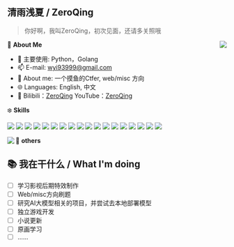 ## 清雨浅夏 / ZeroQing
> 你好啊，我叫ZeroQing，初次见面，还请多关照哦

<a href="#">
   <img   align="right" src="https://github-readme-stats.vercel.app/api?username=ZeroQing89&locale=cn&line_height=33&show_icons=true&hide=&theme=dark&rank_icon=default"/>
</a>

🍓 **About Me**

- 🔭  主要使用: Python，Golang
- 📫  E-mail: wyi93999@gmail.com
- 👯  About me: 一个摸鱼的Ctfer, web/misc 方向
- 🌐  Languages: English, 中文
- 📱   Bilibili：[ZeroQing](https://space.bilibili.com/352654372)
       YouTube：[ZeroQing](https://www.youtube.com/@ZeroQing89)

❄️ **Skills**

![](https://img.shields.io/badge/C-00599C?style=for-the-badge&logo=c&logoColor=white)
![](https://img.shields.io/badge/C%2B%2B-00599C?style=for-the-badge&logo=c%2B%2B&logoColor=white)
![](https://img.shields.io/badge/JavaScript-F7DF1E?style=for-the-badge&logo=javascript&logoColor=black)
![](https://img.shields.io/badge/PHP-777BB4?style=for-the-badge&logo=php&logoColor=white)
![](https://img.shields.io/badge/Java-ED8B00?style=for-the-badge&logo=openjdk&logoColor=white)
![](https://img.shields.io/badge/MySQL-00000F?style=for-the-badge&logo=mysql&logoColor=white)
![](https://img.shields.io/badge/HTML-239120?style=for-the-badge&logo=html5&logoColor=white)
![](https://img.shields.io/badge/CSS-239120?&style=for-the-badge&logo=css3&logoColor=white)
![](https://img.shields.io/badge/-Python-3e74a2?style=flat-square&logo=Python&logoColor=fff)
![](https://img.shields.io/badge/-Go-00add8?style=flat-square&logo=Go&logoColor=fff)
![](https://img.shields.io/badge/-Node.js-339933?style=flat-square&logo=Node.js&logoColor=fff)
![](https://img.shields.io/badge/-Vue-4fc08d?style=flat-square&logo=Vue.js&logoColor=fff)
![](https://img.shields.io/badge/-Linux-000000?style=flat-square&logo=Linux&logoColor=fff)
![](https://aleen42.github.io/badges/src/photoshop.svg)
![](https://aleen42.github.io/badges/src/illustrator.svg)
![](https://aleen42.github.io/badges/src/after_effects.svg)
![](https://aleen42.github.io/badges/src/premiere.svg)
![](	https://aleen42.github.io/badges/src/flash.svg)

🎄 **others**
<a href="#">
<img   align="left" src="https://github-readme-stats.vercel.app/api/top-langs/?username=ZeroQing89&locale=cn&line_height=33&theme=dark&langs_count=5"/>
</a>



## 📚 我在干什么 / What I'm doing
>
- [ ]  学习影视后期特效制作
- [ ]  Web/misc方向刷题
- [ ]  研究AI大模型相关的项目，并尝试去本地部署模型
- [ ]  独立游戏开发
- [ ]  小说更新
- [ ]  原画学习
- [ ]  ......
